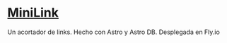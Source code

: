 # [MiniLink](https://minilink-withered-grass-9987.fly.dev/)
Un acortador de links. Hecho con Astro y Astro DB. Desplegada en Fly.io
